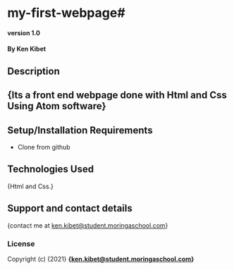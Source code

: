 # my-first-webpage#
#### version 1.0
#### By Ken Kibet
## Description
## {Its a front end webpage done with Html and Css Using Atom software}
## Setup/Installation Requirements
* Clone from github
## Technologies Used
{Html and Css.}
## Support and contact details
{contact me at ken.kibet@student.moringaschool.com}
### License
Copyright (c) {2021} **{ken.kibet@student.moringaschool.com}**
  
